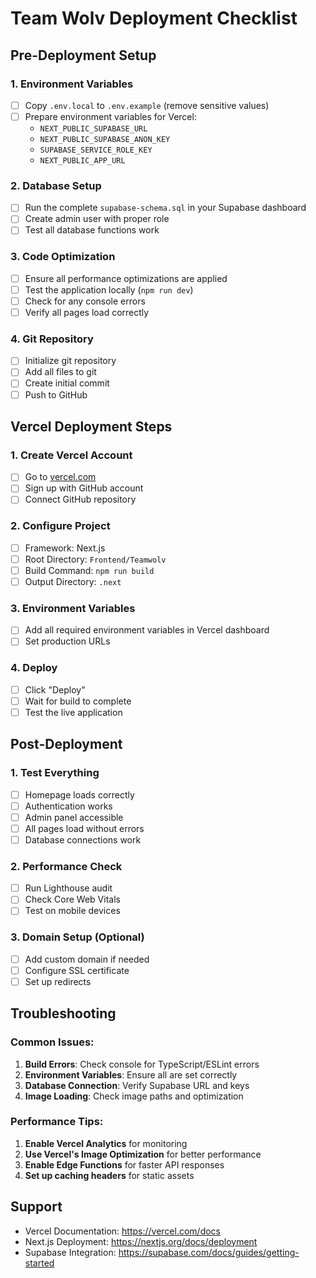 # Team Wolv Deployment Checklist

## Pre-Deployment Setup

### 1. Environment Variables
- [ ] Copy `.env.local` to `.env.example` (remove sensitive values)
- [ ] Prepare environment variables for Vercel:
  - `NEXT_PUBLIC_SUPABASE_URL`
  - `NEXT_PUBLIC_SUPABASE_ANON_KEY`
  - `SUPABASE_SERVICE_ROLE_KEY`
  - `NEXT_PUBLIC_APP_URL`

### 2. Database Setup
- [ ] Run the complete `supabase-schema.sql` in your Supabase dashboard
- [ ] Create admin user with proper role
- [ ] Test all database functions work

### 3. Code Optimization
- [ ] Ensure all performance optimizations are applied
- [ ] Test the application locally (`npm run dev`)
- [ ] Check for any console errors
- [ ] Verify all pages load correctly

### 4. Git Repository
- [ ] Initialize git repository
- [ ] Add all files to git
- [ ] Create initial commit
- [ ] Push to GitHub

## Vercel Deployment Steps

### 1. Create Vercel Account
- [ ] Go to [vercel.com](https://vercel.com)
- [ ] Sign up with GitHub account
- [ ] Connect GitHub repository

### 2. Configure Project
- [ ] Framework: Next.js
- [ ] Root Directory: `Frontend/Teamwolv`
- [ ] Build Command: `npm run build`
- [ ] Output Directory: `.next`

### 3. Environment Variables
- [ ] Add all required environment variables in Vercel dashboard
- [ ] Set production URLs

### 4. Deploy
- [ ] Click "Deploy"
- [ ] Wait for build to complete
- [ ] Test the live application

## Post-Deployment

### 1. Test Everything
- [ ] Homepage loads correctly
- [ ] Authentication works
- [ ] Admin panel accessible
- [ ] All pages load without errors
- [ ] Database connections work

### 2. Performance Check
- [ ] Run Lighthouse audit
- [ ] Check Core Web Vitals
- [ ] Test on mobile devices

### 3. Domain Setup (Optional)
- [ ] Add custom domain if needed
- [ ] Configure SSL certificate
- [ ] Set up redirects

## Troubleshooting

### Common Issues:
1. **Build Errors**: Check console for TypeScript/ESLint errors
2. **Environment Variables**: Ensure all are set correctly
3. **Database Connection**: Verify Supabase URL and keys
4. **Image Loading**: Check image paths and optimization

### Performance Tips:
1. **Enable Vercel Analytics** for monitoring
2. **Use Vercel's Image Optimization** for better performance
3. **Enable Edge Functions** for faster API responses
4. **Set up caching headers** for static assets

## Support
- Vercel Documentation: https://vercel.com/docs
- Next.js Deployment: https://nextjs.org/docs/deployment
- Supabase Integration: https://supabase.com/docs/guides/getting-started


